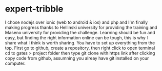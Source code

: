 # expert-tribble
I chose nodejs over ionic (web to android &amp; ios) and php and I'm finally making progress thanks to Hellinski university for providing the training and Maseno university for providing the challenge.
Learning should be fun and easy, but finding the right information online can be tough, this is why I share what I think is worth sharing.
You have to set up everything from the top. First go to github, create a repository, then right click to open terminal cd to gates > project folder  then type git clone with https link after clicking copy code from github, assumning you alreay have git installed on your computer.